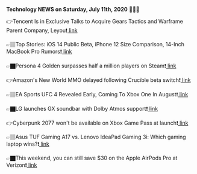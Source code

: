 <b>Technology NEWS on Saturday, July 11th, 2020</b> 📡📡📡 

👉Tencent Is in Exclusive Talks to Acquire Gears Tactics and Warframe Parent Company, Leyou❗️<a href='https://techblock.club/?p=5909'> link</a>

👉🏽Top Stories: iOS 14 Public Beta, iPhone 12 Size Comparison, 14-Inch MacBook Pro Rumors❗️<a href='https://techblock.club/?p=5911'> link</a>

👉🏿Persona 4 Golden surpasses half a million players on Steam❗️<a href='https://techblock.club/?p=5913'> link</a>

👉Amazon's New World MMO delayed following Crucible beta switch❗️<a href='https://techblock.club/?p=5915'> link</a>

👉🏽EA Sports UFC 4 Revealed Early, Coming To Xbox One In August❗️<a href='https://techblock.club/?p=5917'> link</a>

👉🏿LG launches GX soundbar with Dolby Atmos support❗️<a href='https://techblock.club/?p=5919'> link</a>

👉Cyberpunk 2077 won't be available on Xbox Game Pass at launch❗️<a href='https://techblock.club/?p=5921'> link</a>

👉🏽Asus TUF Gaming A17 vs. Lenovo IdeaPad Gaming 3i: Which gaming laptop wins?❗️<a href='https://techblock.club/?p=5923'> link</a>

👉🏿This weekend, you can still save $30 on the Apple AirPods Pro at Verizon❗️<a href='https://techblock.club/?p=5925'> link</a>

